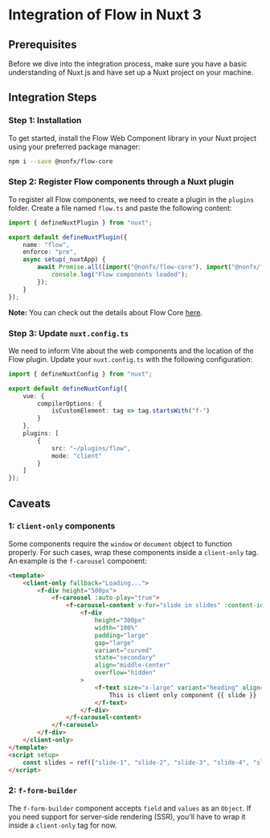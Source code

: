 # Integration of Flow in Nuxt 3

## Prerequisites

Before we dive into the integration process, make sure you have a basic understanding of Nuxt.js and have set up a Nuxt project on your machine.

## Integration Steps

### Step 1: Installation

To get started, install the Flow Web Component library in your Nuxt project using your preferred package manager:

```bash
npm i --save @nonfx/flow-core
```

### Step 2: Register Flow components through a Nuxt plugin

To register all Flow components, we need to create a plugin in the `plugins` folder. Create a file named `flow.ts` and paste the following content:

```typescript
import { defineNuxtPlugin } from "nuxt";

export default defineNuxtPlugin({
	name: "flow",
	enforce: "pre",
	async setup(_nuxtApp) {
		await Promise.all([import("@nonfx/flow-core"), import("@nonfx/flow-form-builder")]).then(() => {
			console.log("Flow components loaded");
		});
	}
});
```

**Note:** You can check out the details about Flow Core [here](https://github.com/ollionorg/flow-core).

### Step 3: Update `nuxt.config.ts`

We need to inform Vite about the web components and the location of the Flow plugin. Update your `nuxt.config.ts` with the following configuration:

```typescript
import { defineNuxtConfig } from "nuxt";

export default defineNuxtConfig({
	vue: {
		compilerOptions: {
			isCustomElement: tag => tag.startsWith("f-")
		}
	},
	plugins: [
		{
			src: "~/plugins/flow",
			mode: "client"
		}
	]
});
```

## Caveats

### 1: `client-only` components

Some components require the `window` or `document` object to function properly. For such cases, wrap these components inside a `client-only` tag. An example is the `f-carousel` component:

```html
<template>
	<client-only fallback="Loading...">
		<f-div height="500px">
			<f-carousel :auto-play="true">
				<f-carousel-content v-for="slide in slides" :content-id="slide">
					<f-div
						height="300px"
						width="100%"
						padding="large"
						gap="large"
						variant="curved"
						state="secondary"
						align="middle-center"
						overflow="hidden"
					>
						<f-text size="x-large" variant="heading" align="center">
							This is client only component {{ slide }}
						</f-text>
					</f-div>
				</f-carousel-content>
			</f-carousel>
		</f-div>
	</client-only>
</template>
<script setup>
	const slides = ref(["slide-1", "slide-2", "slide-3", "slide-4", "slide-5"]);
</script>
```

### 2: `f-form-builder`

The `f-form-builder` component accepts `field` and `values` as an `Object`. If you need support for server-side rendering (SSR), you'll have to wrap it inside a `client-only` tag for now.

